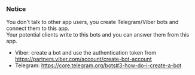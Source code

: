 ### Notice

You don't talk to other app users, you create Telegram/Viber bots and connect them to this app.  
Your potential clients write to this bots and you can answer them from this app.

- Viber: create a bot and use the authentication token from https://partners.viber.com/account/create-bot-account
- Telegram: https://core.telegram.org/bots#3-how-do-i-create-a-bot
